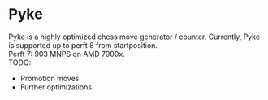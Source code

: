 # Pyke
Pyke is a highly optimized chess move generator / counter. Currently, Pyke is supported up to perft 8 from startposition. 
<br>
Perft 7: 903 MNPS on AMD 7900x.
<br>
TODO:
<br>
- Promotion moves.
- Further optimizations.
